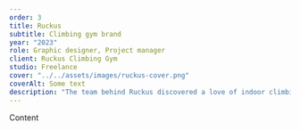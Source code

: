 ```yaml
---
order: 3
title: Ruckus
subtitle: Climbing gym brand
year: "2023"
role: Graphic designer, Project manager
client: Ruckus Climbing Gym
studio: Freelance
cover: "../../assets/images/ruckus-cover.png"
coverAlt: Some text
description: "The team behind Ruckus discovered a love of indoor climbing through their daughter, who took an interest in the activity at a young age. Dissatisfied with the lack of quality climbing options in their area, they built a new facility and wanted an identity to match the rambunctious spirit of kids and the kids-at-heart."
---
```


Content